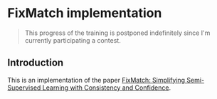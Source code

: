 # FixMatch implementation

> This progress of the training is postponed indefinitely since I'm currently participating a contest.

## Introduction

This is an implementation of the paper [FixMatch: Simplifying Semi-Supervised Learning with Consistency and Confidence](https://arxiv.org/abs/2001.07685).